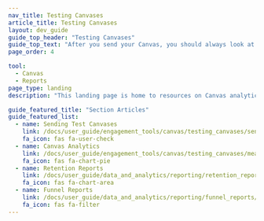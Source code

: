 ```yaml
---
nav_title: Testing Canvases
article_title: Testing Canvases
layout: dev_guide
guide_top_header: "Testing Canvases"
guide_top_text: "After you send your Canvas, you should always look at the results to ensure your Canvas went well and will affect your future messaging positively.<br><br> Here you can find resources on Canvas analytics and other reports to help you measure the effectiveness of your messaging."
page_order: 4

tool: 
  - Canvas
  - Reports
page_type: landing
description: "This landing page is home to resources on Canvas analytics."

guide_featured_title: "Section Articles"
guide_featured_list:
  - name: Sending Test Canvases
    link: /docs/user_guide/engagement_tools/canvas/testing_canvases/sending_test_canvases/
    fa_icon: fas fa-user-check
  - name: Canvas Analytics
    link: /docs/user_guide/engagement_tools/canvas/testing_canvases/measuring_and_testing_with_canvas_analytics/
    fa_icon: fas fa-chart-pie
  - name: Retention Reports
    link: /docs/user_guide/data_and_analytics/reporting/retention_reports/
    fa_icon: fas fa-chart-area
  - name: Funnel Reports
    link: /docs/user_guide/data_and_analytics/reporting/funnel_reports/
    fa_icon: fas fa-filter
---
```

